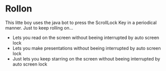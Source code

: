 # Rollon

 This litte boy uses the java bot to press the ScrollLock Key in a periodical manner. Just to keep rolling on...
 
 * Lets you read on the screen without beeing interrupted by auto screen lock
 * Lets you make presentations without beeing interrupted by auto screen lock
 * Just lets you keep starring on the screen without beeing interrupted by auto screen lock
 
 

